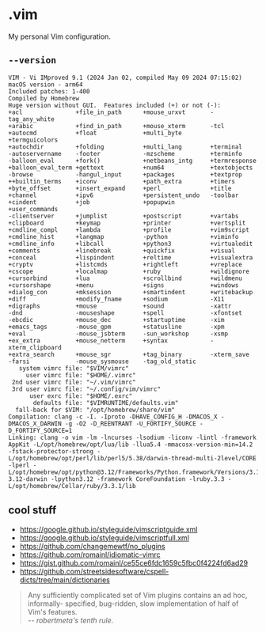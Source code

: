 # .vim

My personal Vim configuration.

## `--version`

```text
VIM - Vi IMproved 9.1 (2024 Jan 02, compiled May 09 2024 07:15:02)
macOS version - arm64
Included patches: 1-400
Compiled by Homebrew
Huge version without GUI.  Features included (+) or not (-):
+acl               +file_in_path      +mouse_urxvt       -tag_any_white
+arabic            +find_in_path      +mouse_xterm       -tcl
+autocmd           +float             +multi_byte        +termguicolors
+autochdir         +folding           +multi_lang        +terminal
-autoservername    -footer            -mzscheme          +terminfo
-balloon_eval      +fork()            +netbeans_intg     +termresponse
+balloon_eval_term +gettext           +num64             +textobjects
-browse            -hangul_input      +packages          +textprop
++builtin_terms    +iconv             +path_extra        +timers
+byte_offset       +insert_expand     +perl              +title
+channel           +ipv6              +persistent_undo   -toolbar
+cindent           +job               +popupwin          +user_commands
-clientserver      +jumplist          +postscript        +vartabs
+clipboard         +keymap            +printer           +vertsplit
+cmdline_compl     +lambda            +profile           +vim9script
+cmdline_hist      +langmap           -python            +viminfo
+cmdline_info      +libcall           +python3           +virtualedit
+comments          +linebreak         +quickfix          +visual
+conceal           +lispindent        +reltime           +visualextra
+cryptv            +listcmds          +rightleft         +vreplace
+cscope            +localmap          +ruby              +wildignore
+cursorbind        +lua               +scrollbind        +wildmenu
+cursorshape       +menu              +signs             +windows
+dialog_con        +mksession         +smartindent       +writebackup
+diff              +modify_fname      +sodium            -X11
+digraphs          +mouse             +sound             -xattr
-dnd               -mouseshape        +spell             -xfontset
-ebcdic            +mouse_dec         +startuptime       -xim
+emacs_tags        -mouse_gpm         +statusline        -xpm
+eval              -mouse_jsbterm     -sun_workshop      -xsmp
+ex_extra          +mouse_netterm     +syntax            -xterm_clipboard
+extra_search      +mouse_sgr         +tag_binary        -xterm_save
-farsi             -mouse_sysmouse    -tag_old_static
   system vimrc file: "$VIM/vimrc"
     user vimrc file: "$HOME/.vimrc"
 2nd user vimrc file: "~/.vim/vimrc"
 3rd user vimrc file: "~/.config/vim/vimrc"
      user exrc file: "$HOME/.exrc"
       defaults file: "$VIMRUNTIME/defaults.vim"
  fall-back for $VIM: "/opt/homebrew/share/vim"
Compilation: clang -c -I. -Iproto -DHAVE_CONFIG_H -DMACOS_X -DMACOS_X_DARWIN -g -O2 -D_REENTRANT -U_FORTIFY_SOURCE -D_FORTIFY_SOURCE=1
Linking: clang -o vim -lm -lncurses -lsodium -liconv -lintl -framework AppKit -L/opt/homebrew/opt/lua/lib -llua5.4 -mmacosx-version-min=14.2 -fstack-protector-strong -L/opt/homebrew/opt/perl/lib/perl5/5.38/darwin-thread-multi-2level/CORE -lperl -L/opt/homebrew/opt/python@3.12/Frameworks/Python.framework/Versions/3.12/lib/python3.12/config-3.12-darwin -lpython3.12 -framework CoreFoundation -lruby.3.3 -L/opt/homebrew/Cellar/ruby/3.3.1/lib
```

## cool stuff

- <https://google.github.io/styleguide/vimscriptguide.xml>
- <https://google.github.io/styleguide/vimscriptfull.xml>
- <https://github.com/changemewtf/no_plugins>
- <https://github.com/romainl/idiomatic-vimrc>
- <https://gist.github.com/romainl/ce55ce6fdc1659c5fbc0f4224fd6ad29>
- <https://github.com/streetsidesoftware/cspell-dicts/tree/main/dictionaries>

> Any sufficiently complicated set of Vim plugins contains an ad hoc, informally-
> specified, bug-ridden, slow implementation of half of Vim's features.\
> -- _robertmeta's tenth rule_.
